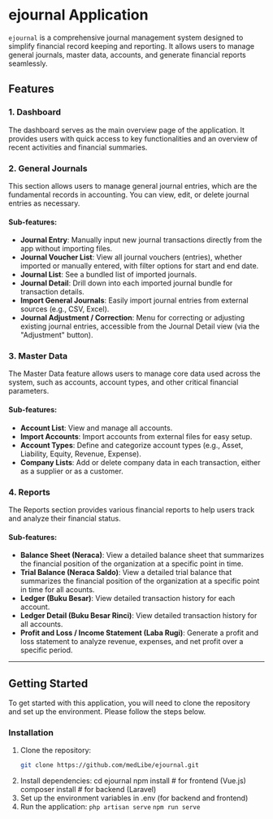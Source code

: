 # ejournal Application

`ejournal` is a comprehensive journal management system designed to simplify financial record keeping and reporting. It allows users to manage general journals, master data, accounts, and generate financial reports seamlessly.

## Features

### 1. **Dashboard**
The dashboard serves as the main overview page of the application. It provides users with quick access to key functionalities and an overview of recent activities and financial summaries.

### 2. **General Journals**
This section allows users to manage general journal entries, which are the fundamental records in accounting. You can view, edit, or delete journal entries as necessary.

#### **Sub-features:**
- **Journal Entry**: Manually input new journal transactions directly from the app without importing files.
- **Journal Voucher List**: View all journal vouchers (entries), whether imported or manually entered, with filter options for start and end date.
- **Journal List**: See a bundled list of imported journals.
- **Journal Detail**: Drill down into each imported journal bundle for transaction details.
- **Import General Journals**: Easily import journal entries from external sources (e.g., CSV, Excel).
- **Journal Adjustment / Correction**: Menu for correcting or adjusting existing journal entries, accessible from the Journal Detail view (via the "Adjustment" button).

### 3. **Master Data**
The Master Data feature allows users to manage core data used across the system, such as accounts, account types, and other critical financial parameters.

#### **Sub-features:**
- **Account List**: View and manage all accounts.
- **Import Accounts**: Import accounts from external files for easy setup.
- **Account Types**: Define and categorize account types (e.g., Asset, Liability, Equity, Revenue, Expense).
- **Company Lists**: Add or delete company data in each transaction, either as a supplier or as a customer.

### 4. **Reports**
The Reports section provides various financial reports to help users track and analyze their financial status.

#### **Sub-features:**
- **Balance Sheet (Neraca)**: View a detailed balance sheet that summarizes the financial position of the organization at a specific point in time.
- **Trial Balance (Neraca Saldo)**: View a detailed trial balance that summarizes the financial position of the organization at a specific point in time for all acounts.
- **Ledger (Buku Besar)**: View detailed transaction history for each account.
- **Ledger Detail (Buku Besar Rinci)**: View detailed transaction history for all accounts.
- **Profit and Loss / Income Statement (Laba Rugi)**: Generate a profit and loss statement to analyze revenue, expenses, and net profit over a specific period.

---

## Getting Started

To get started with this application, you will need to clone the repository and set up the environment. Please follow the steps below.

### Installation
1. Clone the repository:
   ```bash
   git clone https://github.com/medLibe/ejournal.git
2. Install dependencies:
    cd ejournal
    npm install # for frontend (Vue.js)
    composer install # for backend (Laravel)
3. Set up the environment variables in .env (for backend and frontend)
4. Run the application:
    ```php artisan serve```
    ```npm run serve```

